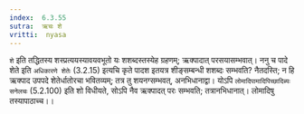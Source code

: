 ```yaml
---
index:  6.3.55
sutra:  ऋचः शे
vritti:  nyasa
---
```


`शे` इति तद्धितस्य शस्प्रत्ययस्यावयवभूतो यः शशब्दस्तस्येह ग्रहणम्; ऋक्पादात् परसयासम्भवात्। ननु च पादे शेते इति `अधिकारणे शेतेः` (3.2.15) इत्यचि कृते पादश इतयत्र शीङ्सम्बन्धी शशब्दः सम्भवति? नैतदस्ति; न हि ऋक्पाद उपपदे शेतेर्धातोरचा भवितव्यम्; तत्र तु शयनग्सम्भवत्, अनभिधानाद्वा। योऽपि `लोमादिपामादिपिच्छादिब्यः सनेलचः` (5.2.100) इति शो विधीयते, सोऽपि नैव ऋक्पादत् परः सम्भवति; तत्रानभिधानात्। लोमादिषु तस्यापाठाच्च।।

